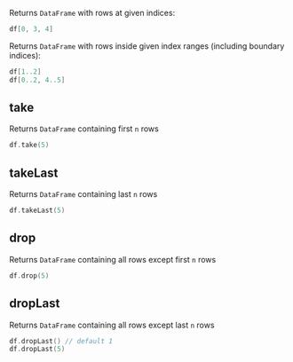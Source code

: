 [//]: # (title: Slice rows)

<!---IMPORT org.jetbrains.kotlinx.dataframe.samples.api.Access-->

Returns `DataFrame` with rows at given indices:

<!---FUN getSeveralRowsByIndices-->

```kotlin
df[0, 3, 4]
```

<!---END-->

Returns `DataFrame` with rows inside given index ranges (including boundary indices):

<!---FUN getSeveralRowsByRanges-->

```kotlin
df[1..2]
df[0..2, 4..5]
```

<!---END-->

## take

Returns `DataFrame` containing first `n` rows

<!---FUN take-->

```kotlin
df.take(5)
```

<!---END-->

## takeLast

Returns `DataFrame` containing last `n` rows

<!---FUN takeLast-->

```kotlin
df.takeLast(5)
```

<!---END-->

## drop

Returns `DataFrame` containing all rows except first `n` rows

<!---FUN drop-->

```kotlin
df.drop(5)
```

<!---END-->

## dropLast

Returns `DataFrame` containing all rows except last `n` rows

<!---FUN dropLast-->

```kotlin
df.dropLast() // default 1
df.dropLast(5)
```

<!---END-->
